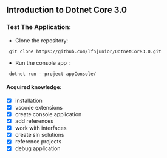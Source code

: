 ## Introduction to Dotnet Core 3.0

### Test The Application:

- Clone the repository:
```
 git clone https://github.com/lfnjunior/DotnetCore3.0.git
```

- Run the console app :
```
 dotnet run --project appConsole/
```

#### Acquired knowledge:

- [X] installation
- [X] vscode extensions
- [X] create console application
- [X] add references
- [X] work with interfaces
- [X] create sln solutions
- [X] reference projects
- [X] debug application
